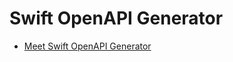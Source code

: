 #  Swift OpenAPI Generator

- [Meet Swift OpenAPI Generator](https://developer.apple.com/videos/play/wwdc2023/10171/)
